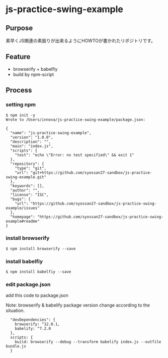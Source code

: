 # js-practice-swing-example

## Purpose

素早くJS関連の素振りが出来るようにHOWTOが書かれたリポジトリです。

## Feature

- browserify + babelfiy
- build by npm-script

## Process

### setting npm

```
$ npm init -y
Wrote to /Users/innova/js-practice-swing-example/package.json:

{
  "name": "js-practice-swing-example",
  "version": "1.0.0",
  "description": "",
  "main": "index.js",
  "scripts": {
    "test": "echo \"Error: no test specified\" && exit 1"
  },
  "repository": {
    "type": "git",
    "url": "git+https://github.com/syossan27-sandbox/js-practice-swing-example.git"
  },
  "keywords": [],
  "author": "",
  "license": "ISC",
  "bugs": {
    "url": "https://github.com/syossan27-sandbox/js-practice-swing-example/issues"
  },
  "homepage": "https://github.com/syossan27-sandbox/js-practice-swing-example#readme"
}
```

### install browserify

`$ npm install browserify --save`

### install babelfiy

`$ npm install babelfiy --save`

### edit package.json

add this code to package.json

Note: browserify & babelify package version change according to the situation.

```
  "devDependencies": {
    browserify: ^12.0.1,
    babelify: ^7.2.0
  },
  scripts: {
    build: browserify --debug --transform babelify index.js --outfile bundle.js
  }
```
